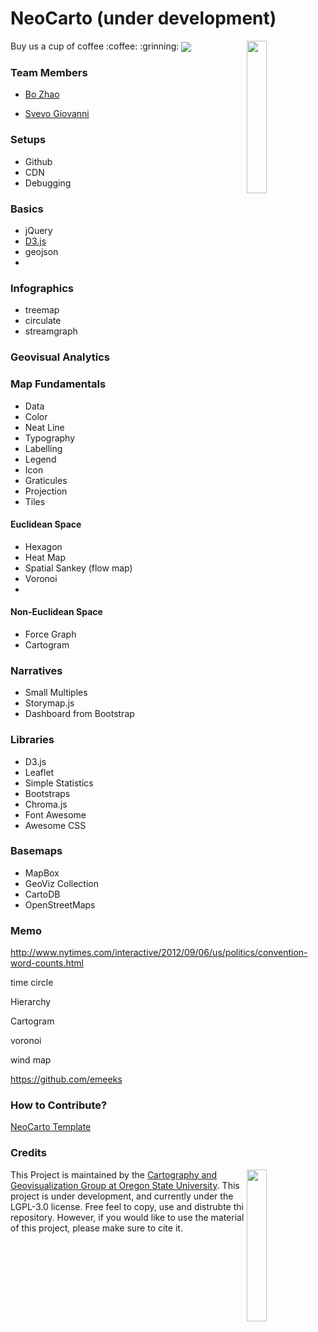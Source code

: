 # NeoCarto (under development)

<img src="https://github.com/jakobzhao/neocarto/raw/master/assets/logo.png" width="25%" height="25%" align="right" />

<p>Buy us a cup of coffee :coffee: :grinning: <a href="https://paypal.me/jakobzhao"><img src="https://github.com/jakobzhao/storymap/raw/master/img/Donate-PayPal-green.svg?sanitize=true" align="center" /></a> </p>

### Team Members

- [Bo Zhao](https://github.com/jakobzhao)

- [Svevo Giovanni](https://github.com/cedrox74)

### Setups
 - Github
 - CDN
 - Debugging
 
### Basics
 - jQuery
 - [D3.js](modules/basics/d3)
 - geojson
 - 
### Infographics
 - treemap
 - circulate
 - streamgraph
 
### Geovisual Analytics

### Map Fundamentals

 - Data
 - Color
 - Neat Line
 - Typography
 - Labelling
 - Legend
 - Icon
 - Graticules
 - Projection
 - Tiles

#### Euclidean Space

 - Hexagon
 - Heat Map
 - Spatial Sankey (flow map)
 - Voronoi
 - 
 
#### Non-Euclidean Space

 - Force Graph
 - Cartogram

 
 ### Narratives
- Small Multiples
- Storymap.js
- Dashboard from Bootstrap

### Libraries

- D3.js
- Leaflet
- Simple Statistics
- Bootstraps
- Chroma.js
- Font Awesome
- Awesome CSS



### Basemaps

- MapBox
- GeoViz Collection
- CartoDB
- OpenStreetMaps

### Memo

http://www.nytimes.com/interactive/2012/09/06/us/politics/convention-word-counts.html

time circle

Hierarchy

Cartogram

voronoi

wind map

https://github.com/emeeks

### How to Contribute?

[NeoCarto Template](modules/basics/template)

### Credits
<img src="https://github.com/jakobzhao/geog371/raw/master/resources/img/logo.png" width="25%" height="25%" align="right" /> This Project is maintained by the [Cartography and Geovisualization Group at Oregon State University](http://geoviz.ceoas.oregonstate.edu). This project is under development, and currently under the LGPL-3.0 license. Free feel to copy, use and distrubte thi repository. However, if you would like to use the material of this project, please make sure to cite it.
